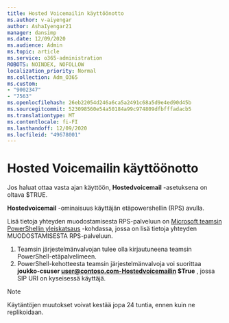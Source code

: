 ```yaml
---
title: Hosted Voicemailin käyttöönotto
ms.author: v-aiyengar
author: AshaIyengar21
manager: dansimp
ms.date: 12/09/2020
ms.audience: Admin
ms.topic: article
ms.service: o365-administration
ROBOTS: NOINDEX, NOFOLLOW
localization_priority: Normal
ms.collection: Adm_O365
ms.custom:
- "9002347"
- "7563"
ms.openlocfilehash: 26eb22054d246a6ca5a2491c68a5d9e4ed90d45b
ms.sourcegitcommit: 523098560e54a50184a99c974809dfbfffadacb5
ms.translationtype: MT
ms.contentlocale: fi-FI
ms.lasthandoff: 12/09/2020
ms.locfileid: "49678001"
---
```

# <a name="how-to-enable-hosted-voicemail"></a>Hosted Voicemailin käyttöönotto

Jos haluat ottaa vasta ajan käyttöön, **Hostedvoicemail** -asetuksena on oltava $TRUE.

**Hostedvoicemail** -ominaisuus käyttäjän etäpowershellin (RPS) avulla.

Lisä tietoja yhteyden muodostamisesta RPS-palveluun on [Microsoft teamsin PowerShellin yleiskatsaus](https://docs.microsoft.com/microsoftteams/teams-powershell-overview) -kohdassa, jossa on lisä tietoja yhteyden MUODOSTAMISESTA RPS-palveluun.

1. Teamsin järjestelmänvalvojan tulee olla kirjautuneena teamsin PowerShell-etäpalvelimeen.
1. PowerShell-kehotteesta teamsin järjestelmänvalvoja voi suorittaa **joukko-csuser user@contoso.com-Hostedvoicemailin $True** , jossa SIP URI on kyseisessä käyttäjä.

> [!NOTE]
> Käytäntöjen muutokset voivat kestää jopa 24 tuntia, ennen kuin ne replikoidaan.